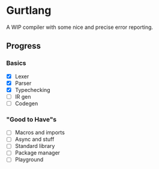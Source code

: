 # Gurtlang

A WIP compiler with some nice and precise error reporting.

## Progress
### Basics
- [x] Lexer
- [x] Parser
- [x] Typechecking
- [ ] IR gen
- [ ] Codegen

### "Good to Have"s
- [ ] Macros and imports
- [ ] Async and stuff
- [ ] Standard library
- [ ] Package manager
- [ ] Playground
